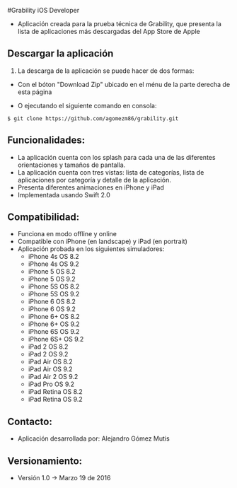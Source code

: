 #Grability iOS Developer

- Aplicación creada para la prueba técnica de Grability, que presenta la lista de aplicaciones más descargadas del App Store de Apple

## Descargar la aplicación

1. La descarga de la aplicación se puede hacer de dos formas:

- Con el bóton "Download Zip" ubicado en el ménu de la parte derecha de esta página

- O ejecutando el siguiente comando en consola:
```
$ git clone https://github.com/agomezm86/grability.git
```

## Funcionalidades: ##

- La aplicación cuenta con los splash para cada una de las diferentes orientaciones y tamaños de pantalla.
- La aplicación cuenta con tres vistas: lista de categorías, lista de aplicaciones por categoría y detalle de la aplicación.
- Presenta diferentes animaciones en iPhone y iPad
- Implementada usando Swift 2.0

## Compatibilidad: ##

- Funciona en modo offline y online
- Compatible con iPhone (en landscape) y iPad (en portrait)
- Aplicación probada en los siguientes simuladores:
  - iPhone 4s OS 8.2
  - iPhone 4s OS 9.2
  - iPhone 5 OS 8.2
  - iPhone 5 OS 9.2
  - iPhone 5S OS 8.2
  - iPhone 5S OS 9.2
  - iPhone 6 OS 8.2
  - iPhone 6 OS 9.2
  - iPhone 6+ OS 8.2
  - iPhone 6+ OS 9.2
  - iPhone 6S OS 9.2
  - iPhone 6S+ OS 9.2
  - iPad 2 OS 8.2
  - iPad 2 OS 9.2
  - iPad Air OS 8.2
  - iPad Air OS 9.2
  - iPad Air 2 OS 9.2
  - iPad Pro OS 9.2
  - iPad Retina OS 8.2
  - iPad Retina OS 9.2


## Contacto: ##

- Aplicación desarrollada por: Alejandro Gómez Mutis

## Versionamiento: ##

- Versión 1.0 -> Marzo 19 de 2016



